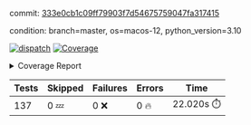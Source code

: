 commit: [333e0cb1c09ff79903f7d54675759047fa317415](https://github.com/rcmdnk/homebrew-file/tree/333e0cb1c09ff79903f7d54675759047fa317415)

condition: branch=master, os=macos-12, python_version=3.10

[![dispatch](https://github.com/rcmdnk/homebrew-file/actions/workflows/dispatch.yml/badge.svg)](https://github.com/rcmdnk/homebrew-file/actions/runs/4097620659)
<a href="https://github.com/rcmdnk/homebrew-file/blob/undefined/README.md"><img alt="Coverage" src="https://img.shields.io/badge/Coverage-53%25-orange.svg" /></a><details><summary>Coverage Report </summary><table><tr><th>File</th><th>Stmts</th><th>Miss</th><th>Cover</th><th>Missing</th></tr><tbody><tr><td colspan="5"><b>bin</b></td></tr><tr><td>&nbsp; &nbsp;<a href="https://github.com/rcmdnk/homebrew-file/blob/undefined/bin/brew-file">brew-file</a></td><td>1941</td><td>917</td><td>53%</td><td><a href="https://github.com/rcmdnk/homebrew-file/blob/undefined/bin/brew-file#L45-L60">45&ndash;60</a>, <a href="https://github.com/rcmdnk/homebrew-file/blob/undefined/bin/brew-file#L65-L67">65&ndash;67</a>, <a href="https://github.com/rcmdnk/homebrew-file/blob/undefined/bin/brew-file#L463">463</a>, <a href="https://github.com/rcmdnk/homebrew-file/blob/undefined/bin/brew-file#L465">465</a>, <a href="https://github.com/rcmdnk/homebrew-file/blob/undefined/bin/brew-file#L467">467</a>, <a href="https://github.com/rcmdnk/homebrew-file/blob/undefined/bin/brew-file#L484-L488">484&ndash;488</a>, <a href="https://github.com/rcmdnk/homebrew-file/blob/undefined/bin/brew-file#L501-L506">501&ndash;506</a>, <a href="https://github.com/rcmdnk/homebrew-file/blob/undefined/bin/brew-file#L516">516</a>, <a href="https://github.com/rcmdnk/homebrew-file/blob/undefined/bin/brew-file#L531">531</a>, <a href="https://github.com/rcmdnk/homebrew-file/blob/undefined/bin/brew-file#L535-L539">535&ndash;539</a>, <a href="https://github.com/rcmdnk/homebrew-file/blob/undefined/bin/brew-file#L557-L571">557&ndash;571</a>, <a href="https://github.com/rcmdnk/homebrew-file/blob/undefined/bin/brew-file#L607">607</a>, <a href="https://github.com/rcmdnk/homebrew-file/blob/undefined/bin/brew-file#L614-L618">614&ndash;618</a>, <a href="https://github.com/rcmdnk/homebrew-file/blob/undefined/bin/brew-file#L622">622</a>, <a href="https://github.com/rcmdnk/homebrew-file/blob/undefined/bin/brew-file#L649-L658">649&ndash;658</a>, <a href="https://github.com/rcmdnk/homebrew-file/blob/undefined/bin/brew-file#L680">680</a>, <a href="https://github.com/rcmdnk/homebrew-file/blob/undefined/bin/brew-file#L683-L686">683&ndash;686</a>, <a href="https://github.com/rcmdnk/homebrew-file/blob/undefined/bin/brew-file#L778-L793">778&ndash;793</a>, <a href="https://github.com/rcmdnk/homebrew-file/blob/undefined/bin/brew-file#L817">817</a>, <a href="https://github.com/rcmdnk/homebrew-file/blob/undefined/bin/brew-file#L828-L829">828&ndash;829</a>, <a href="https://github.com/rcmdnk/homebrew-file/blob/undefined/bin/brew-file#L837">837</a>, <a href="https://github.com/rcmdnk/homebrew-file/blob/undefined/bin/brew-file#L850-L855">850&ndash;855</a>, <a href="https://github.com/rcmdnk/homebrew-file/blob/undefined/bin/brew-file#L859-L861">859&ndash;861</a>, <a href="https://github.com/rcmdnk/homebrew-file/blob/undefined/bin/brew-file#L865-L868">865&ndash;868</a>, <a href="https://github.com/rcmdnk/homebrew-file/blob/undefined/bin/brew-file#L975">975</a>, <a href="https://github.com/rcmdnk/homebrew-file/blob/undefined/bin/brew-file#L1026">1026</a>, <a href="https://github.com/rcmdnk/homebrew-file/blob/undefined/bin/brew-file#L1093-L1096">1093&ndash;1096</a>, <a href="https://github.com/rcmdnk/homebrew-file/blob/undefined/bin/brew-file#L1102">1102</a>, <a href="https://github.com/rcmdnk/homebrew-file/blob/undefined/bin/brew-file#L1108">1108</a>, <a href="https://github.com/rcmdnk/homebrew-file/blob/undefined/bin/brew-file#L1112">1112</a>, <a href="https://github.com/rcmdnk/homebrew-file/blob/undefined/bin/brew-file#L1119">1119</a>, <a href="https://github.com/rcmdnk/homebrew-file/blob/undefined/bin/brew-file#L1127">1127</a>, <a href="https://github.com/rcmdnk/homebrew-file/blob/undefined/bin/brew-file#L1129">1129</a>, <a href="https://github.com/rcmdnk/homebrew-file/blob/undefined/bin/brew-file#L1160">1160</a>, <a href="https://github.com/rcmdnk/homebrew-file/blob/undefined/bin/brew-file#L1165-L1168">1165&ndash;1168</a>, <a href="https://github.com/rcmdnk/homebrew-file/blob/undefined/bin/brew-file#L1170-L1173">1170&ndash;1173</a>, <a href="https://github.com/rcmdnk/homebrew-file/blob/undefined/bin/brew-file#L1202-L1212">1202&ndash;1212</a>, <a href="https://github.com/rcmdnk/homebrew-file/blob/undefined/bin/brew-file#L1215-L1218">1215&ndash;1218</a>, <a href="https://github.com/rcmdnk/homebrew-file/blob/undefined/bin/brew-file#L1221-L1225">1221&ndash;1225</a>, <a href="https://github.com/rcmdnk/homebrew-file/blob/undefined/bin/brew-file#L1231">1231</a>, <a href="https://github.com/rcmdnk/homebrew-file/blob/undefined/bin/brew-file#L1237">1237</a>, <a href="https://github.com/rcmdnk/homebrew-file/blob/undefined/bin/brew-file#L1243-L1248">1243&ndash;1248</a>, <a href="https://github.com/rcmdnk/homebrew-file/blob/undefined/bin/brew-file#L1259-L1281">1259&ndash;1281</a>, <a href="https://github.com/rcmdnk/homebrew-file/blob/undefined/bin/brew-file#L1285">1285</a>, <a href="https://github.com/rcmdnk/homebrew-file/blob/undefined/bin/brew-file#L1288">1288</a>, <a href="https://github.com/rcmdnk/homebrew-file/blob/undefined/bin/brew-file#L1292">1292</a>, <a href="https://github.com/rcmdnk/homebrew-file/blob/undefined/bin/brew-file#L1299-L1328">1299&ndash;1328</a>, <a href="https://github.com/rcmdnk/homebrew-file/blob/undefined/bin/brew-file#L1331-L1354">1331&ndash;1354</a>, <a href="https://github.com/rcmdnk/homebrew-file/blob/undefined/bin/brew-file#L1359-L1363">1359&ndash;1363</a>, <a href="https://github.com/rcmdnk/homebrew-file/blob/undefined/bin/brew-file#L1369-L1374">1369&ndash;1374</a>, <a href="https://github.com/rcmdnk/homebrew-file/blob/undefined/bin/brew-file#L1379-L1426">1379&ndash;1426</a>, <a href="https://github.com/rcmdnk/homebrew-file/blob/undefined/bin/brew-file#L1429-L1460">1429&ndash;1460</a>, <a href="https://github.com/rcmdnk/homebrew-file/blob/undefined/bin/brew-file#L1465-L1496">1465&ndash;1496</a>, <a href="https://github.com/rcmdnk/homebrew-file/blob/undefined/bin/brew-file#L1499-L1581">1499&ndash;1581</a>, <a href="https://github.com/rcmdnk/homebrew-file/blob/undefined/bin/brew-file#L1584-L1592">1584&ndash;1592</a>, <a href="https://github.com/rcmdnk/homebrew-file/blob/undefined/bin/brew-file#L1605">1605</a>, <a href="https://github.com/rcmdnk/homebrew-file/blob/undefined/bin/brew-file#L1610">1610</a>, <a href="https://github.com/rcmdnk/homebrew-file/blob/undefined/bin/brew-file#L1615-L1654">1615&ndash;1654</a>, <a href="https://github.com/rcmdnk/homebrew-file/blob/undefined/bin/brew-file#L1659">1659</a>, <a href="https://github.com/rcmdnk/homebrew-file/blob/undefined/bin/brew-file#L1662">1662</a>, <a href="https://github.com/rcmdnk/homebrew-file/blob/undefined/bin/brew-file#L1679-L1681">1679&ndash;1681</a>, <a href="https://github.com/rcmdnk/homebrew-file/blob/undefined/bin/brew-file#L1684-L1693">1684&ndash;1693</a>, <a href="https://github.com/rcmdnk/homebrew-file/blob/undefined/bin/brew-file#L1701-L1705">1701&ndash;1705</a>, <a href="https://github.com/rcmdnk/homebrew-file/blob/undefined/bin/brew-file#L1720">1720</a>, <a href="https://github.com/rcmdnk/homebrew-file/blob/undefined/bin/brew-file#L1732-L1771">1732&ndash;1771</a>, <a href="https://github.com/rcmdnk/homebrew-file/blob/undefined/bin/brew-file#L1790-L1807">1790&ndash;1807</a>, <a href="https://github.com/rcmdnk/homebrew-file/blob/undefined/bin/brew-file#L1827">1827</a>, <a href="https://github.com/rcmdnk/homebrew-file/blob/undefined/bin/brew-file#L1834-L1907">1834&ndash;1907</a>, <a href="https://github.com/rcmdnk/homebrew-file/blob/undefined/bin/brew-file#L1914-L1940">1914&ndash;1940</a>, <a href="https://github.com/rcmdnk/homebrew-file/blob/undefined/bin/brew-file#L1943-L1950">1943&ndash;1950</a>, <a href="https://github.com/rcmdnk/homebrew-file/blob/undefined/bin/brew-file#L1954-L1955">1954&ndash;1955</a>, <a href="https://github.com/rcmdnk/homebrew-file/blob/undefined/bin/brew-file#L1960-L2004">1960&ndash;2004</a>, <a href="https://github.com/rcmdnk/homebrew-file/blob/undefined/bin/brew-file#L2008-L2044">2008&ndash;2044</a>, <a href="https://github.com/rcmdnk/homebrew-file/blob/undefined/bin/brew-file#L2047-L2052">2047&ndash;2052</a>, <a href="https://github.com/rcmdnk/homebrew-file/blob/undefined/bin/brew-file#L2056-L2064">2056&ndash;2064</a>, <a href="https://github.com/rcmdnk/homebrew-file/blob/undefined/bin/brew-file#L2072-L2080">2072&ndash;2080</a>, <a href="https://github.com/rcmdnk/homebrew-file/blob/undefined/bin/brew-file#L2084-L2086">2084&ndash;2086</a>, <a href="https://github.com/rcmdnk/homebrew-file/blob/undefined/bin/brew-file#L2090">2090</a>, <a href="https://github.com/rcmdnk/homebrew-file/blob/undefined/bin/brew-file#L2094-L2102">2094&ndash;2102</a>, <a href="https://github.com/rcmdnk/homebrew-file/blob/undefined/bin/brew-file#L2112-L2280">2112&ndash;2280</a>, <a href="https://github.com/rcmdnk/homebrew-file/blob/undefined/bin/brew-file#L2286-L2436">2286&ndash;2436</a>, <a href="https://github.com/rcmdnk/homebrew-file/blob/undefined/bin/brew-file#L2456">2456</a>, <a href="https://github.com/rcmdnk/homebrew-file/blob/undefined/bin/brew-file#L2458-L2462">2458&ndash;2462</a>, <a href="https://github.com/rcmdnk/homebrew-file/blob/undefined/bin/brew-file#L2474">2474</a>, <a href="https://github.com/rcmdnk/homebrew-file/blob/undefined/bin/brew-file#L2478-L2481">2478&ndash;2481</a>, <a href="https://github.com/rcmdnk/homebrew-file/blob/undefined/bin/brew-file#L2488">2488</a>, <a href="https://github.com/rcmdnk/homebrew-file/blob/undefined/bin/brew-file#L2506-L2531">2506&ndash;2531</a>, <a href="https://github.com/rcmdnk/homebrew-file/blob/undefined/bin/brew-file#L2537">2537</a>, <a href="https://github.com/rcmdnk/homebrew-file/blob/undefined/bin/brew-file#L2544-L2552">2544&ndash;2552</a>, <a href="https://github.com/rcmdnk/homebrew-file/blob/undefined/bin/brew-file#L2620">2620</a>, <a href="https://github.com/rcmdnk/homebrew-file/blob/undefined/bin/brew-file#L2669">2669</a>, <a href="https://github.com/rcmdnk/homebrew-file/blob/undefined/bin/brew-file#L2698-L2710">2698&ndash;2710</a>, <a href="https://github.com/rcmdnk/homebrew-file/blob/undefined/bin/brew-file#L2739">2739</a>, <a href="https://github.com/rcmdnk/homebrew-file/blob/undefined/bin/brew-file#L2743">2743</a>, <a href="https://github.com/rcmdnk/homebrew-file/blob/undefined/bin/brew-file#L2746-L2748">2746&ndash;2748</a>, <a href="https://github.com/rcmdnk/homebrew-file/blob/undefined/bin/brew-file#L2753-L2754">2753&ndash;2754</a>, <a href="https://github.com/rcmdnk/homebrew-file/blob/undefined/bin/brew-file#L2769-L2771">2769&ndash;2771</a>, <a href="https://github.com/rcmdnk/homebrew-file/blob/undefined/bin/brew-file#L2800">2800</a>, <a href="https://github.com/rcmdnk/homebrew-file/blob/undefined/bin/brew-file#L2868-L2886">2868&ndash;2886</a>, <a href="https://github.com/rcmdnk/homebrew-file/blob/undefined/bin/brew-file#L2911-L2921">2911&ndash;2921</a>, <a href="https://github.com/rcmdnk/homebrew-file/blob/undefined/bin/brew-file#L2925-L2935">2925&ndash;2935</a>, <a href="https://github.com/rcmdnk/homebrew-file/blob/undefined/bin/brew-file#L2938-L2960">2938&ndash;2960</a>, <a href="https://github.com/rcmdnk/homebrew-file/blob/undefined/bin/brew-file#L2963-L2979">2963&ndash;2979</a>, <a href="https://github.com/rcmdnk/homebrew-file/blob/undefined/bin/brew-file#L3006-L3013">3006&ndash;3013</a>, <a href="https://github.com/rcmdnk/homebrew-file/blob/undefined/bin/brew-file#L3024-L3031">3024&ndash;3031</a>, <a href="https://github.com/rcmdnk/homebrew-file/blob/undefined/bin/brew-file#L3044-L3068">3044&ndash;3068</a>, <a href="https://github.com/rcmdnk/homebrew-file/blob/undefined/bin/brew-file#L3140-L3142">3140&ndash;3142</a>, <a href="https://github.com/rcmdnk/homebrew-file/blob/undefined/bin/brew-file#L3156">3156</a>, <a href="https://github.com/rcmdnk/homebrew-file/blob/undefined/bin/brew-file#L3162">3162</a>, <a href="https://github.com/rcmdnk/homebrew-file/blob/undefined/bin/brew-file#L3173-L3772">3173&ndash;3772</a>, <a href="https://github.com/rcmdnk/homebrew-file/blob/undefined/bin/brew-file#L3776">3776</a></td></tr><tr><td><b>TOTAL</b></td><td><b>1941</b></td><td><b>917</b></td><td><b>53%</b></td><td>&nbsp;</td></tr></tbody></table></details>

| Tests | Skipped | Failures | Errors | Time |
| ----- | ------- | -------- | -------- | ------------------ |
| 137 | 0 :zzz: | 0 :x: | 0 :fire: | 22.020s :stopwatch: |

